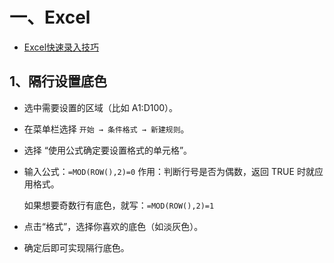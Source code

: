 # 一、Excel

- [Excel快速录入技巧](https://mp.weixin.qq.com/s/U-woeAUYlTphlJw9vmhVXQ)

## 1、隔行设置底色

- 选中需要设置的区域（比如 A1:D100）。
- 在菜单栏选择 `开始 → 条件格式 → 新建规则`。
- 选择 “使用公式确定要设置格式的单元格”。
- 输入公式：`=MOD(ROW(),2)=0`
    作用：判断行号是否为偶数，返回 TRUE 时就应用格式。

    如果想要奇数行有底色，就写：`=MOD(ROW(),2)=1`
- 点击“格式”，选择你喜欢的底色（如淡灰色）。
- 确定后即可实现隔行底色。